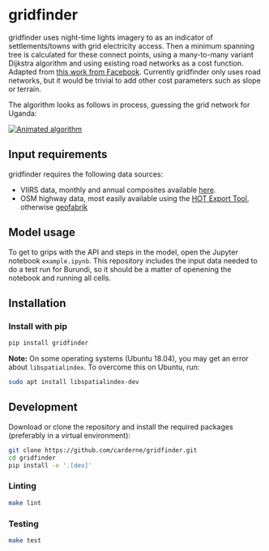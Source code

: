 # gridfinder

gridfinder uses night-time lights imagery to as an indicator of settlements/towns with grid electricity access. Then a minimum spanning tree is calculated for these connect points, using a many-to-many variant Dijkstra algorithm and using existing road networks as a cost function. Adapted from [this work from Facebook](https://github.com/facebookresearch/many-to-many-dijkstra). Currently gridfinder only uses road networks, but it would be trivial to add other cost parameters such as slope or terrain.

The algorithm looks as follows in process, guessing the grid network for Uganda:

[![Animated algorithm](https://raw.githubusercontent.com/carderne/gridfinder/master/gridfinder-animated.gif)](#)

## Input requirements
gridfinder requires the following data sources:
- VIIRS data, monthly and annual composites available [here](https://eogdata.mines.edu/products/vnl/).
- OSM highway data, most easily available using the [HOT Export Tool](https://export.hotosm.org/en/v3/), otherwise [geofabrik](https://download.geofabrik.de/)

## Model usage

To get to grips with the API and steps in the model, open the Jupyter notebook `example.ipynb`.
This repository  includes the input data needed to do a test run for Burundi, so it should be a matter of openening the notebook and running all cells.

## Installation
### Install with pip
```bash
pip install gridfinder
```

**Note:** On some operating systems (Ubuntu 18.04), you may get an error about `libspatialindex`. To overcome this on Ubuntu, run:
```bash
sudo apt install libspatialindex-dev
```

## Development
Download or clone the repository and install the required packages (preferably in a virtual environment):
```bash
git clone https://github.com/carderne/gridfinder.git
cd gridfinder
pip install -e '.[dev]'
```

### Linting
```bash
make lint
```

### Testing
```bash
make test
```
